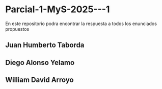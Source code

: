 ﻿# Parcial-1-MyS-2025---1
En este repositorio podra encontrar la respuesta a todos los enunciados propuestos

## Juan Humberto Taborda 
## Diego Alonso Yelamo
## William David Arroyo
